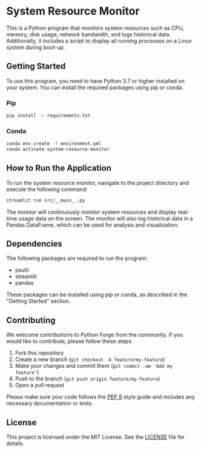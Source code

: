 # System Resource Monitor

This is a Python program that monitors system resources such as CPU, memory, disk usage, network bandwidth, and logs historical data. Additionally, it includes a script to display all running processes on a Linux system during boot-up.

## Getting Started

To use this program, you need to have Python 3.7 or higher installed on your system. You can install the required packages using pip or conda.

### Pip

``` Bash
pip install -r requirements.txt
```

### Conda

``` Bash
conda env create -f environment.yml
conda activate system-resource-monitor
```

## How to Run the Application

To run the system resource monitor, navigate to the project directory and execute the following command:

``` Bash
streamlit run src/__main__.py
```

The monitor will continuously monitor system resources and display real-time usage data on the screen. The monitor will also log historical data in a Pandas DataFrame, which can be used for analysis and visualization.



## Dependencies

The following packages are required to run the program:

* psutil
* streamlit
* pandas

These packages can be installed using pip or conda, as described in the "Getting Started" section.

## Contributing

We welcome contributions to Python Forge from the community. If you would like to contribute, please follow these steps:

1. Fork this repository
2. Create a new branch (`git checkout -b feature/my-feature`)
3. Make your changes and commit them (`git commit -am 'Add my feature'`)
4. Push to the branch (`git push origin feature/my-feature`)
5. Open a pull request

Please make sure your code follows the [PEP 8](https://www.python.org/dev/peps/pep-0008/) style guide and includes any necessary documentation or tests.

## License

This project is licensed under the MIT License. See the [LICENSE](LICENSE) file for details.
